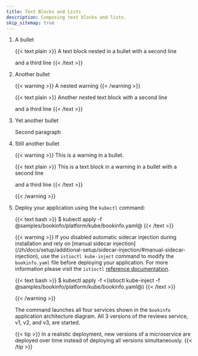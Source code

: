 ```yaml
---
title: Text Blocks and Lists
description: Composing text blocks and lists.
skip_sitemap: true
---
```


1. A bullet

    {{< text plain >}}
    A text block nested in a bullet
    with a second line

    and a third line
    {{< /text >}}

1. Another bullet

    {{< warning >}}
    A nested warning
    {{< /warning >}}

    {{< text plain >}}
    Another nested text block
    with a second line

    and a third line
    {{< /text >}}

1. Yet another bullet

    Second paragraph

1. Still another bullet

    {{< warning >}}
    This is a warning in a bullet.

    {{< text plain >}}
    This is a text block in a warning in a bullet
    with a second line

    and a third line
    {{< /text >}}

    {{< /warning >}}

1.  Deploy your application using the `kubectl` command:

    {{< text bash >}}
    $ kubectl apply -f @samples/bookinfo/platform/kube/bookinfo.yaml@
    {{< /text >}}

    {{< warning >}}
    If you disabled automatic sidecar injection during installation and rely on [manual sidecar injection]
    (/zh/docs/setup/additional-setup/sidecar-injection/#manual-sidecar-injection),
    use the `istioctl kube-inject` command to modify the `bookinfo.yaml`
    file before deploying your application. For more information please
    visit the `istioctl` [reference documentation](/zh/docs/reference/commands/istioctl/#istioctl-kube-inject).

    {{< text bash >}}
    $ kubectl apply -f <(istioctl kube-inject -f @samples/bookinfo/platform/kube/bookinfo.yaml@)
    {{< /text >}}

    {{< /warning >}}

    The command launches all four services shown in the `bookinfo` application architecture diagram.
    All 3 versions of the reviews service, v1, v2, and v3, are started.

    {{< tip >}}
    In a realistic deployment, new versions of a microservice are deployed
    over time instead of deploying all versions simultaneously.
    {{< /tip >}}
